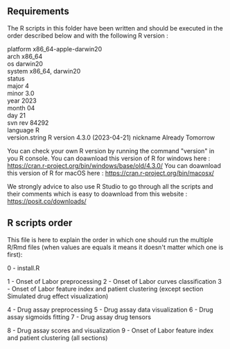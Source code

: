 ## Requirements

The R scripts in this folder have been written and should be executed in the order described below and with the following R version :

platform       x86_64-apple-darwin20       
arch           x86_64                      
os             darwin20                    
system         x86_64, darwin20            
status                                     
major          4                           
minor          3.0                         
year           2023                        
month          04                          
day            21                          
svn rev        84292                       
language       R                           
version.string R version 4.3.0 (2023-04-21)
nickname       Already Tomorrow

You can check your own R version by running the command "version" in you R console.
You can doawnload this version of R for windows here : https://cran.r-project.org/bin/windows/base/old/4.3.0/
You can doawnload this version of R for macOS here : https://cran.r-project.org/bin/macosx/

We strongly advice to also use R Studio to go through all the scripts and their comments which is easy to doawnload from this website : https://posit.co/downloads/

## R scripts order

This file is here to explain the order in which one should run the multiple R/Rmd files (when values are equals it means it doesn't matter which one is first):

0 - install.R

1 - Onset of Labor preprocessing
2 - Onset of Labor curves classification
3 - Onset of Labor feature index and patient clustering (except section Simulated drug effect visualization)

4 - Drug assay preprocessing
5 - Drug assay data visualization
6 - Drug assay sigmoids fitting
7 - Drug assay drug tensors

8 - Drug assay scores and visualization
9 - Onset of Labor feature index and patient clustering (all sections)
